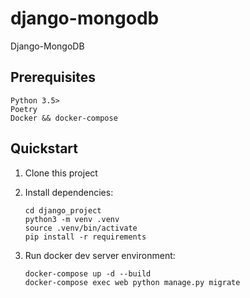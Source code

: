 # django-mongodb
Django-MongoDB

## Prerequisites

```
Python 3.5>
Poetry
Docker && docker-compose

```

## Quickstart

1. Clone this project

2. Install dependencies:

   ```shell
   cd django_project
   python3 -m venv .venv
   source .venv/bin/activate 
   pip install -r requirements
   ```
   
2. Run docker dev server environment:

   ```shell
   docker-compose up -d --build 
   docker-compose exec web python manage.py migrate
   ```
